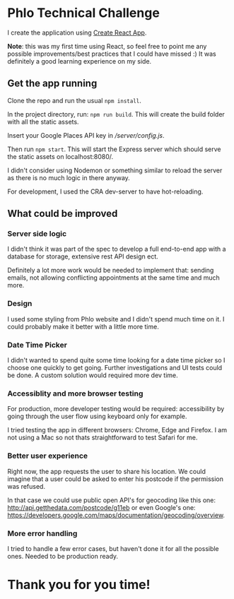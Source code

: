 # Phlo Technical Challenge

I create the application using [Create React App](https://github.com/facebook/create-react-app).

**Note**: this was my first time using React, so feel free to point me any possible improvements/best practices that I could have missed :)
It was definitely a good learning experience on my side.

## Get the app running

Clone the repo and run the usual `npm install`.

In the project directory, run: `npm run build`.
This will create the build folder with all the static assets.

Insert your Google Places API key in _/server/config.js_.

Then run `npm start`.
This will start the Express server which should serve the static assets on localhost:8080/.

I didn't consider using Nodemon or something similar to reload the server as there is no much logic in there anyway.

For development, I used the CRA dev-server to have hot-reloading.

## What could be improved

### Server side logic

I didn't think it was part of the spec to develop a full end-to-end app with a database for storage, extensive rest API design ect.

Definitely a lot more work would be needed to implement that: sending emails, not allowing conflicting appointments at the same time and much more.

### Design

I used some styling from Phlo website and I didn't spend much time on it. I could probably make it better with a little more time.

### Date Time Picker

I didn't wanted to spend quite some time looking for a date time picker so I choose one quickly to get going. Further investigations and UI tests could be done. A custom solution would required more dev time.

### Accessiblity and more browser testing

For production, more developer testing would be required: accessibility by going through the user flow using keyboard only for example.

I tried testing the app in different browsers: Chrome, Edge and Firefox. I am not using a Mac so not thats straightforward to test Safari for me.

### Better user experience

Right now, the app requests the user to share his location. We could imagine that a user could be asked to enter his postcode if the permission was refused.

In that case we could use public open API's for geocoding like this one: http://api.getthedata.com/postcode/g11eb or even Google's one: https://developers.google.com/maps/documentation/geocoding/overview.

### More error handling

I tried to handle a few error cases, but haven't done it for all the possible ones. Needed to be production ready.

# Thank you for you time!
